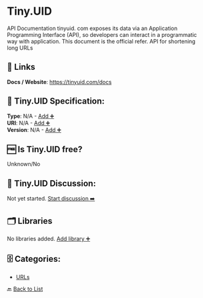 # Tiny.UID

API Documentation tinyuid. com exposes its data via an Application Programming Interface (API), so developers can interact in a programmatic way with application. This document is the official refer. API for shortening long URLs

##  🔗 Links
**Docs / Website**: https://tinyuid.com/docs

## 🧬 Tiny.UID Specification:
**Type**: N/A - [Add ➕](https://github.com/apis-list/apis-list/edit/main/apis/tiny-uid/tiny-uid.yaml)  
**URI**: N/A - [Add ➕](https://github.com/apis-list/apis-list/edit/main/apis/tiny-uid/tiny-uid.yaml)  
**Version**: N/A - [Add ➕](https://github.com/apis-list/apis-list/edit/main/apis/tiny-uid/tiny-uid.yaml)

## 🆓 Is Tiny.UID free?
 Unknown/No 

## 💬 Tiny.UID Discussion:
Not yet started. [Start discussion ➡️](https://github.com/apis-list/apis-list/discussions/new)

## 🗂️ Libraries

No libraries added. [Add library ➕](https://github.com/apis-list/apis-list/edit/main/apis/tiny-uid/tiny-uid.yaml)    


## 🗄️ Categories:
- [URLs](https://github.com/apis-list/apis-list#urls-)

🔙  [Back to List](https://github.com/apis-list/apis-list)
